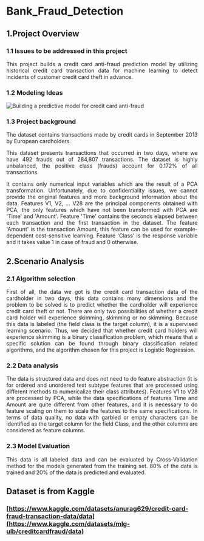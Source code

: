 # Bank_Fraud_Detection

## 1.Project Overview

### 1.1 Issues to be addressed in this project
<div align="justify">
 
This project builds a credit card anti-fraud prediction model by utilizing historical credit card transaction data for machine learning to detect incidents of customer credit card theft in advance.

</div>
 
### 1.2 Modeling Ideas
![Building a predictive model for credit card anti-fraud](https://github.com/user-attachments/assets/8125d0e1-fe87-4e0e-a32c-2489aaf5bbc1)

### 1.3 Project background
<div align="justify">
 
The dataset contains transactions made by credit cards in September 2013 by European cardholders.

This dataset presents transactions that occurred in two days, where we have 492 frauds out of 284,807 transactions. The dataset is highly unbalanced, the positive class (frauds) account for 0.172% of all transactions.

It contains only numerical input variables which are the result of a PCA transformation. Unfortunately, due to confidentiality issues, we cannot provide the original features and more background information about the data. Features V1, V2, … V28 are the principal components obtained with PCA, the only features which have not been transformed with PCA are 'Time' and 'Amount'. Feature 'Time' contains the seconds elapsed between each transaction and the first transaction in the dataset. The feature 'Amount' is the transaction Amount, this feature can be used for example-dependent cost-sensitive learning. Feature 'Class' is the response variable and it takes value 1 in case of fraud and 0 otherwise.

</div>

## 2.Scenario Analysis

### 2.1 Algorithm selection
<div align="justify">
 
First of all, the data we got is the credit card transaction data of the cardholder in two days, this data contains many dimensions and the problem to be solved is to predict whether the cardholder will experience credit card theft or not. There are only two possibilities of whether a credit card holder will experience skimming, skimming or no skimming. Because this data is labeled (the field class is the target column), it is a supervised learning scenario. Thus, we decided that whether credit card holders will experience skimming is a binary classification problem, which means that a specific solution can be found through binary classification related algorithms, and the algorithm chosen for this project is Logistic Regression.

</div>

### 2.2 Data analysis
<div align="justify">
 
The data is structured data and does not need to do feature abstraction (it is for ordered and unordered text subtype features that are processed using different methods to numericalize their class attributes). Features V1 to V28 are processed by PCA, while the data specifications of features Time and Amount are quite different from other features, and it is necessary to do feature scaling on them to scale the features to the same specifications. In terms of data quality, no data with garbled or empty characters can be identified as the target column for the field Class, and the other columns are considered as feature columns.

</div>

### 2.3 Model Evaluation
<div align="justify">
 
This data is all labeled data and can be evaluated by Cross-Validation method for the models generated from the training set. 80% of the data is trained and 20% of the data is predicted and evaluated.

</div>
  
## Dataset is from Kaggle
### [https://www.kaggle.com/datasets/anurag629/credit-card-fraud-transaction-data/data](https://www.kaggle.com/datasets/mlg-ulb/creditcardfraud/data)
